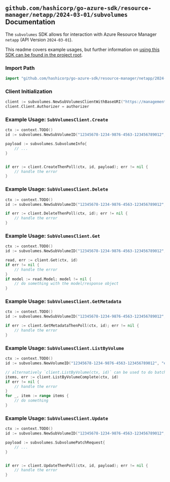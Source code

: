 
## `github.com/hashicorp/go-azure-sdk/resource-manager/netapp/2024-03-01/subvolumes` Documentation

The `subvolumes` SDK allows for interaction with Azure Resource Manager `netapp` (API Version `2024-03-01`).

This readme covers example usages, but further information on [using this SDK can be found in the project root](https://github.com/hashicorp/go-azure-sdk/tree/main/docs).

### Import Path

```go
import "github.com/hashicorp/go-azure-sdk/resource-manager/netapp/2024-03-01/subvolumes"
```


### Client Initialization

```go
client := subvolumes.NewSubVolumesClientWithBaseURI("https://management.azure.com")
client.Client.Authorizer = authorizer
```


### Example Usage: `SubVolumesClient.Create`

```go
ctx := context.TODO()
id := subvolumes.NewSubVolumeID("12345678-1234-9876-4563-123456789012", "example-resource-group", "netAppAccountValue", "capacityPoolValue", "volumeValue", "subVolumeValue")

payload := subvolumes.SubvolumeInfo{
	// ...
}


if err := client.CreateThenPoll(ctx, id, payload); err != nil {
	// handle the error
}
```


### Example Usage: `SubVolumesClient.Delete`

```go
ctx := context.TODO()
id := subvolumes.NewSubVolumeID("12345678-1234-9876-4563-123456789012", "example-resource-group", "netAppAccountValue", "capacityPoolValue", "volumeValue", "subVolumeValue")

if err := client.DeleteThenPoll(ctx, id); err != nil {
	// handle the error
}
```


### Example Usage: `SubVolumesClient.Get`

```go
ctx := context.TODO()
id := subvolumes.NewSubVolumeID("12345678-1234-9876-4563-123456789012", "example-resource-group", "netAppAccountValue", "capacityPoolValue", "volumeValue", "subVolumeValue")

read, err := client.Get(ctx, id)
if err != nil {
	// handle the error
}
if model := read.Model; model != nil {
	// do something with the model/response object
}
```


### Example Usage: `SubVolumesClient.GetMetadata`

```go
ctx := context.TODO()
id := subvolumes.NewSubVolumeID("12345678-1234-9876-4563-123456789012", "example-resource-group", "netAppAccountValue", "capacityPoolValue", "volumeValue", "subVolumeValue")

if err := client.GetMetadataThenPoll(ctx, id); err != nil {
	// handle the error
}
```


### Example Usage: `SubVolumesClient.ListByVolume`

```go
ctx := context.TODO()
id := subvolumes.NewVolumeID("12345678-1234-9876-4563-123456789012", "example-resource-group", "netAppAccountValue", "capacityPoolValue", "volumeValue")

// alternatively `client.ListByVolume(ctx, id)` can be used to do batched pagination
items, err := client.ListByVolumeComplete(ctx, id)
if err != nil {
	// handle the error
}
for _, item := range items {
	// do something
}
```


### Example Usage: `SubVolumesClient.Update`

```go
ctx := context.TODO()
id := subvolumes.NewSubVolumeID("12345678-1234-9876-4563-123456789012", "example-resource-group", "netAppAccountValue", "capacityPoolValue", "volumeValue", "subVolumeValue")

payload := subvolumes.SubvolumePatchRequest{
	// ...
}


if err := client.UpdateThenPoll(ctx, id, payload); err != nil {
	// handle the error
}
```
